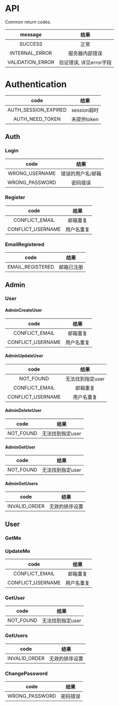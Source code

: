# API
Common return codes.

|        message         |         结果          |
|:----------------------:|:--------------------:|
|        SUCCESS         |         正常          |
|     INTERNAL_ERROR     |     服务器内部错误      |
|    VALIDATION_ERROR    | 验证错误, 详见error字段 |


# Authentication

|         code         |       结果       |
|:--------------------:|:---------------:|
| AUTH_SESSION_EXPIRED |   session超时    |
|   AUTH_NEED_TOKEN    |   未提供token    |


## Auth

### Login

|         code       |         结果          |
|:------------------:|:--------------------:|
|   WRONG_USERNAME   |    错误的用户名/邮箱    |
|   WRONG_PASSWORD   |       密码错误        |

### Register

|            code            |         结果          |
|:--------------------------:|:--------------------:|
|      CONFLICT_EMAIL       |       邮箱重复        |
|     CONFLICT_USERNAME     |       用户名重复       |

### EmailRegistered

|            code            |         结果          |
|:--------------------------:|:--------------------:|
|      EMAIL_REGISTERED      |       邮箱已注册       |

## Admin

### User

#### AdminCreateUser

|           code          |         结果          |
|:-----------------------:|:--------------------:|
|     CONFLICT_EMAIL     |        邮箱重复        |
|    CONFLICT_USERNAME   |       用户名重复       |

#### AdminUpdateUser

|           code          |         结果          |
|:-----------------------:|:--------------------:|
|        NOT_FOUND        |     无法找到指定user   |
|     CONFLICT_EMAIL     |        邮箱重复        |
|    CONFLICT_USERNAME   |       用户名重复       |

#### AdminDeleteUser

|           code          |         结果          |
|:-----------------------:|:--------------------:|
|        NOT_FOUND        |     无法找到指定user   |

#### AdminGetUser

|           code          |         结果          |
|:-----------------------:|:--------------------:|
|        NOT_FOUND        |     无法找到指定user   |

#### AdminGetUsers

|           code          |         结果         |
|:-----------------------:|:-------------------:|
|      INVALID_ORDER      |     无效的排序设置     |


## User

### GetMe

### UpdateMe

|           code          |         结果          |
|:-----------------------:|:--------------------:|
|     CONFLICT_EMAIL     |        邮箱重复        |
|    CONFLICT_USERNAME   |       用户名重复       |

### GetUser

|           code          |         结果          |
|:-----------------------:|:--------------------:|
|        NOT_FOUND        |     无法找到指定user   |

### GetUsers

|           code          |         结果         |
|:-----------------------:|:-------------------:|
|      INVALID_ORDER      |     无效的排序设置     |

### ChangePassword

|         code         |         结果          |
|:--------------------:|:--------------------:|
|    WRONG_PASSWORD    |       密码错误        |
